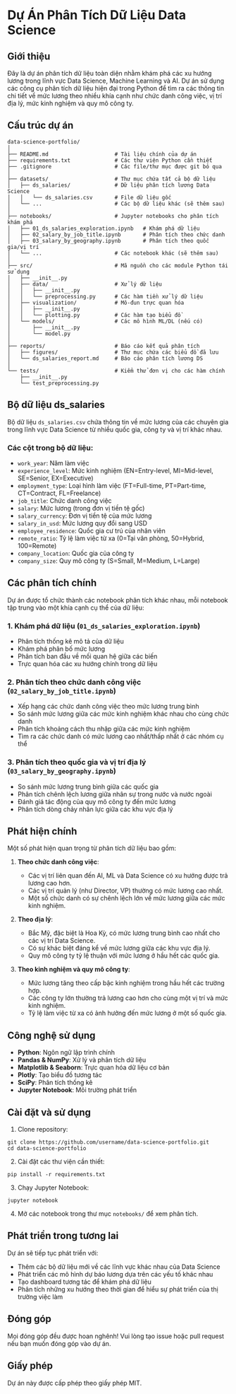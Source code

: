 # Dự Án Phân Tích Dữ Liệu Data Science

## Giới thiệu

Đây là dự án phân tích dữ liệu toàn diện nhằm khám phá các xu hướng lương trong lĩnh vực Data Science, Machine Learning và AI. Dự án sử dụng các công cụ phân tích dữ liệu hiện đại trong Python để tìm ra các thông tin chi tiết về mức lương theo nhiều khía cạnh như chức danh công việc, vị trí địa lý, mức kinh nghiệm và quy mô công ty.

## Cấu trúc dự án

```
data-science-portfolio/
│
├── README.md                     # Tài liệu chính của dự án
├── requirements.txt              # Các thư viện Python cần thiết
├── .gitignore                    # Các file/thư mục được git bỏ qua
│
├── datasets/                     # Thư mục chứa tất cả bộ dữ liệu
│   ├── ds_salaries/              # Dữ liệu phân tích lương Data Science
│   │   └── ds_salaries.csv       # File dữ liệu gốc
│   └── ...                       # Các bộ dữ liệu khác (sẽ thêm sau)
│
├── notebooks/                    # Jupyter notebooks cho phân tích khám phá
│   ├── 01_ds_salaries_exploration.ipynb   # Khám phá dữ liệu
│   ├── 02_salary_by_job_title.ipynb       # Phân tích theo chức danh
│   ├── 03_salary_by_geography.ipynb       # Phân tích theo quốc gia/vị trí
│   └── ...                       # Các notebook khác (sẽ thêm sau)
│
├── src/                          # Mã nguồn cho các module Python tái sử dụng
│   ├── __init__.py
│   ├── data/                     # Xử lý dữ liệu
│   │   ├── __init__.py
│   │   └── preprocessing.py      # Các hàm tiền xử lý dữ liệu
│   ├── visualization/            # Mô-đun trực quan hóa
│   │   ├── __init__.py
│   │   └── plotting.py           # Các hàm tạo biểu đồ
│   └── models/                   # Các mô hình ML/DL (nếu có)
│       ├── __init__.py
│       └── model.py
│
├── reports/                      # Báo cáo kết quả phân tích
│   ├── figures/                  # Thư mục chứa các biểu đồ đã lưu
│   └── ds_salaries_report.md     # Báo cáo phân tích lương DS
│
└── tests/                        # Kiểm thử đơn vị cho các hàm chính
    ├── __init__.py
    └── test_preprocessing.py
```

## Bộ dữ liệu ds_salaries

Bộ dữ liệu `ds_salaries.csv` chứa thông tin về mức lương của các chuyên gia trong lĩnh vực Data Science từ nhiều quốc gia, công ty và vị trí khác nhau. 

### Các cột trong bộ dữ liệu:

- `work_year`: Năm làm việc
- `experience_level`: Mức kinh nghiệm (EN=Entry-level, MI=Mid-level, SE=Senior, EX=Executive)
- `employment_type`: Loại hình làm việc (FT=Full-time, PT=Part-time, CT=Contract, FL=Freelance)
- `job_title`: Chức danh công việc
- `salary`: Mức lương (trong đơn vị tiền tệ gốc)
- `salary_currency`: Đơn vị tiền tệ của mức lương
- `salary_in_usd`: Mức lương quy đổi sang USD
- `employee_residence`: Quốc gia cư trú của nhân viên
- `remote_ratio`: Tỷ lệ làm việc từ xa (0=Tại văn phòng, 50=Hybrid, 100=Remote)
- `company_location`: Quốc gia của công ty
- `company_size`: Quy mô công ty (S=Small, M=Medium, L=Large)

## Các phân tích chính

Dự án được tổ chức thành các notebook phân tích khác nhau, mỗi notebook tập trung vào một khía cạnh cụ thể của dữ liệu:

### 1. Khám phá dữ liệu (`01_ds_salaries_exploration.ipynb`)
- Phân tích thống kê mô tả của dữ liệu
- Khám phá phân bố mức lương 
- Phân tích ban đầu về mối quan hệ giữa các biến
- Trực quan hóa các xu hướng chính trong dữ liệu

### 2. Phân tích theo chức danh công việc (`02_salary_by_job_title.ipynb`)
- Xếp hạng các chức danh công việc theo mức lương trung bình
- So sánh mức lương giữa các mức kinh nghiệm khác nhau cho cùng chức danh
- Phân tích khoảng cách thu nhập giữa các mức kinh nghiệm
- Tìm ra các chức danh có mức lương cao nhất/thấp nhất ở các nhóm cụ thể

### 3. Phân tích theo quốc gia và vị trí địa lý (`03_salary_by_geography.ipynb`)
- So sánh mức lương trung bình giữa các quốc gia
- Phân tích chênh lệch lương giữa nhân sự trong nước và nước ngoài
- Đánh giá tác động của quy mô công ty đến mức lương
- Phân tích dòng chảy nhân lực giữa các khu vực địa lý

## Phát hiện chính

Một số phát hiện quan trọng từ phân tích dữ liệu bao gồm:

1. **Theo chức danh công việc**:
   - Các vị trí liên quan đến AI, ML và Data Science có xu hướng được trả lương cao hơn.
   - Các vị trí quản lý (như Director, VP) thường có mức lương cao nhất.
   - Một số chức danh có sự chênh lệch lớn về mức lương giữa các mức kinh nghiệm.

2. **Theo địa lý**:
   - Bắc Mỹ, đặc biệt là Hoa Kỳ, có mức lương trung bình cao nhất cho các vị trí Data Science.
   - Có sự khác biệt đáng kể về mức lương giữa các khu vực địa lý.
   - Quy mô công ty tỷ lệ thuận với mức lương ở hầu hết các quốc gia.

3. **Theo kinh nghiệm và quy mô công ty**:
   - Mức lương tăng theo cấp bậc kinh nghiệm trong hầu hết các trường hợp.
   - Các công ty lớn thường trả lương cao hơn cho cùng một vị trí và mức kinh nghiệm.
   - Tỷ lệ làm việc từ xa có ảnh hưởng đến mức lương ở một số quốc gia.

## Công nghệ sử dụng

- **Python**: Ngôn ngữ lập trình chính
- **Pandas & NumPy**: Xử lý và phân tích dữ liệu
- **Matplotlib & Seaborn**: Trực quan hóa dữ liệu cơ bản
- **Plotly**: Tạo biểu đồ tương tác
- **SciPy**: Phân tích thống kê
- **Jupyter Notebook**: Môi trường phát triển

## Cài đặt và sử dụng

1. Clone repository:
```
git clone https://github.com/username/data-science-portfolio.git
cd data-science-portfolio
```

2. Cài đặt các thư viện cần thiết:
```
pip install -r requirements.txt
```

3. Chạy Jupyter Notebook:
```
jupyter notebook
```

4. Mở các notebook trong thư mục `notebooks/` để xem phân tích.

## Phát triển trong tương lai

Dự án sẽ tiếp tục phát triển với:
- Thêm các bộ dữ liệu mới về các lĩnh vực khác nhau của Data Science
- Phát triển các mô hình dự báo lương dựa trên các yếu tố khác nhau
- Tạo dashboard tương tác để khám phá dữ liệu
- Phân tích những xu hướng theo thời gian để hiểu sự phát triển của thị trường việc làm

## Đóng góp

Mọi đóng góp đều được hoan nghênh! Vui lòng tạo issue hoặc pull request nếu bạn muốn đóng góp vào dự án.

## Giấy phép

Dự án này được cấp phép theo giấy phép MIT.